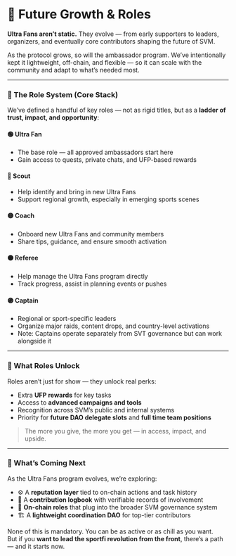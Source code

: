 # 🔮 Future Growth & Roles

**Ultra Fans aren’t static.** They evolve — from early supporters to leaders, organizers, and eventually core contributors shaping the future of SVM.

As the protocol grows, so will the ambassador program. We’ve intentionally kept it lightweight, off-chain, and flexible — so it can scale with the community and adapt to what’s needed most.

***

### 🧠 The Role System (Core Stack)

We’ve defined a handful of key roles — not as rigid titles, but as a **ladder of trust, impact, and opportunity**:

#### 🟢 **Ultra Fan**

* The base role — all approved ambassadors start here
* Gain access to quests, private chats, and UFP-based rewards

#### 🔵 **Scout**

* Help identify and bring in new Ultra Fans
* Support regional growth, especially in emerging sports scenes

#### 🟡 **Coach**

* Onboard new Ultra Fans and community members
* Share tips, guidance, and ensure smooth activation

#### 🟠 **Referee**

* Help manage the Ultra Fans program directly
* Track progress, assist in planning events or pushes

#### 🟣 **Captain**

* Regional or sport-specific leaders
* Organize major raids, content drops, and country-level activations
* Note: Captains operate separately from SVT governance but can work alongside it

***

### 🎯 What Roles Unlock

Roles aren’t just for show — they unlock real perks:

* Extra **UFP rewards** for key tasks
* Access to **advanced campaigns and tools**
* Recognition across SVM’s public and internal systems
* Priority for **future DAO delegate slots** and **full time team positions**

> The more you give, the more you get — in access, impact, and upside.

***

### 🚀 What’s Coming Next

As the Ultra Fans program evolves, we’re exploring:

* ⚙️ A **reputation layer** tied to on-chain actions and task history
* 📜 A **contribution logbook** with verifiable records of involvement
* 🧩 **On-chain roles** that plug into the broader SVM governance system
* 🏗 A **lightweight coordination DAO** for top-tier contributors

None of this is mandatory. You can be as active or as chill as you want.\
But if you **want to lead the sportfi revolution from the front**, there’s a path — and it starts now.

